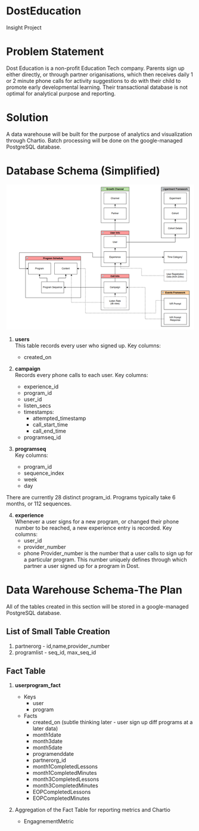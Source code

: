 # DostEducation
Insight Project

# Problem Statement
 Dost Education is a non-profit Education Tech company. Parents sign up either directly, or through partner origanisations, which then receives daily 1 or 2 minute phone calls for activity suggestions to do with their child to promote early developmental learning. Their transactional database is not optimal for analytical purpose and reporting. 

# Solution
A data warehouse will be built for the purpose of analytics and visualization through Chartio. Batch processing will be done on the google-managed PostgreSQL database.

# Database Schema (Simplified)
![Postgresql Tables](/images/DBsimplified.png)

1. **users**<br/>
This table records every user who signed up. Key columns:
	- created\_on

2. **campaign**<br/>
Records every phone calls to each user. Key columns:
	- experience\_id 
	- program\_id
	- user\_id
	- listen\_secs
	- timestamps:
		- attempted\_timestamp
		- call\_start\_time
		- call\_end\_time
	- programseq\_id

3. **programseq**<br/>
Key columns:
	- program\_id
	- sequence\_index
	- week
	- day

There are currently 28 distinct program\_id. Programs typically take 6 months, or 112 sequences.

4. **experience**<br/>
Whenever a user signs for a new program, or changed their phone number to be reached, a new experience entry is recorded.
Key columns:
	- user\_id
	- provider\_number
	- phone
Provider\_number is the number that a user calls to sign up for a particular program. This number uniquely defines through which partner a user signed up for a program in Dost.





# Data Warehouse Schema-The Plan
All of the tables created in this section will be stored in a google-managed PostgreSQL database.
## List of Small Table Creation
1. partnerorg - id,name,provider\_number
2. programlist - seq\_id, max\_seq\_id



## Fact Table
1. **userprogram\_fact**
	- Keys
		- user
		- program
	- Facts
		- created_on (subtle thinking later - user sign up diff programs at a later data)
		- month1date
		- month3date
		- month5date
		- programenddate
		- partnerorg\_id
		- month1CompletedLessons
		- month1CompletedMinutes
		- month3CompletedLessons
		- month3CompletedMinutes
		- EOPCompletedLessons
		- EOPCompletedMinutes

2. Aggregation of the Fact Table for reporting metrics and Chartio
	- EngagnementMetric















